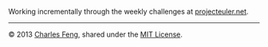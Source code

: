 Working incrementally through the weekly challenges at [projecteuler.net](http://projecteuler.net/problems).

---

© 2013 [Charles Feng](https://github.com/charlesfeng), shared under the [MIT License](http://www.opensource.org/licenses/mit).